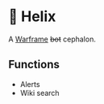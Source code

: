 # 🤖 Helix

A [Warframe](https://www.warframe.com/) ~~bot~~ cephalon.

## Functions

- Alerts
- Wiki search
